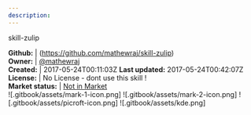 ```yaml
---
description: 
---
```

skill-zulip



**Github:** | (https://github.com/mathewraj/skill-zulip)  
**Owner:** | [@mathewraj](https://github.com/mathewraj)  
**Created:** | 2017-05-24T00:11:03Z  **Last updated:** 2017-05-24T00:42:07Z  
**License:** | No License - dont use this skill !  
**Market status:** | [Not in Market](https://market.mycroft.ai/skill/)  
 ![.gitbook/assets/mark-1-icon.png]  ![.gitbook/assets/mark-2-icon.png]  ![.gitbook/assets/picroft-icon.png]  ![.gitbook/assets/kde.png]  
